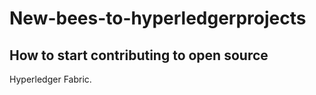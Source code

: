 # New-bees-to-hyperledgerprojects
## How to start contributing to open source


 
 Hyperledger Fabric.
 #
 #

  #
  #
#
#

